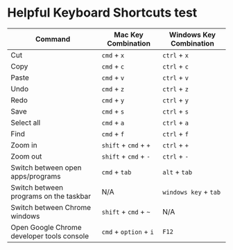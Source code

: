 # Helpful Keyboard Shortcuts test

| Command                                    | Mac Key Combination    | Windows Key Combination |
| ------------------------------------------ | ---------------------- | ----------------------- |
| Cut                                        | `cmd` + `x`            | `ctrl` + `x`            |
| Copy                                       | `cmd` + `c`            | `ctrl` + `c`            |
| Paste                                      | `cmd` + `v`            | `ctrl` + `v`            |
| Undo                                       | `cmd` + `z`            | `ctrl` + `z`            |
| Redo                                       | `cmd` + `y`            | `ctrl` + `y`            |
| Save                                       | `cmd` + `s`            | `ctrl` + `s`            |
| Select all                                 | `cmd` + `a`            | `ctrl` + `a`            |
| Find                                       | `cmd` + `f`            | `ctrl` + `f`            |
| Zoom in                                    | `shift` + `cmd` + `+`  | `ctrl` + `+`            |
| Zoom out                                   | `shift` + `cmd` + `-`  | `ctrl` + `-`            |
| Switch between open apps/programs          | `cmd` + `tab`          | `alt` + `tab`           |
| Switch between programs on the taskbar     | N/A                    | `windows key` + `tab`   |
| Switch between Chrome windows              | `shift` + `cmd` + `~`  | N/A                     |
| Open Google Chrome developer tools console | `cmd` + `option` + `i` | `F12`                   |
